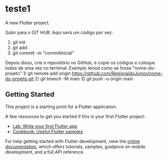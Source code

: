 # teste1

A new Flutter project.

Subir para o GIT HUB:
Aqui será um código por vez:
  1) git init
  2) git add .
  3) git commit -m "commitinicial"

Depois disso, crie o repositório no GitHub, e copie os códigos e coloque todos de uma vez no terminal:
  Exemplo tenod como se fosse "nome-do-projeto"
    1) git remote add origin https://github.com/RegisnaldoJunior/nome-do-projeto.git
    2) git branch -M main
    3) git push -u origin main

## Getting Started

This project is a starting point for a Flutter application.

A few resources to get you started if this is your first Flutter project:

- [Lab: Write your first Flutter app](https://docs.flutter.dev/get-started/codelab)
- [Cookbook: Useful Flutter samples](https://docs.flutter.dev/cookbook)

For help getting started with Flutter development, view the
[online documentation](https://docs.flutter.dev/), which offers tutorials,
samples, guidance on mobile development, and a full API reference.
